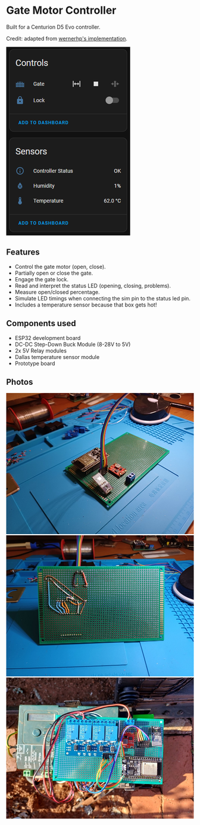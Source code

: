 # Gate Motor Controller

Built for a Centurion D5 Evo controller.

Credit: adapted from [wernerhp's implementation](https://github.com/wernerhp/esphome/tree/main/centurion-d5-evo).

<img src="assets/controls.png" />

## Features

* Control the gate motor (open, close).
* Partially open or close the gate.
* Engage the gate lock.
* Read and interpret the status LED (opening, closing, problems).
* Measure open/closed percentage.
* Simulate LED timings when connecting the sim pin to the status led pin.
* Includes a temperature sensor because that box gets hot!

## Components used

* ESP32 development board
* DC-DC Step-Down Buck Module (8-28V to 5V)
* 2x 5V Relay modules
* Dallas temperature sensor module
* Prototype board

## Photos

<img src="assets/front.jpg" />
<img src="assets/back.jpg" />
<img src="assets/top.jpg" />
